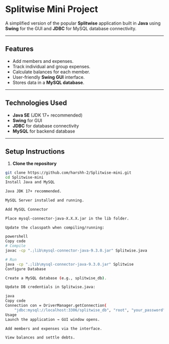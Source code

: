 # Splitwise Mini Project

A simplified version of the popular **Splitwise** application built in **Java** using **Swing** for the GUI and **JDBC** for MySQL database connectivity.

---

## Features

- Add members and expenses.
- Track individual and group expenses.
- Calculate balances for each member.
- User-friendly **Swing GUI** interface.
- Stores data in a **MySQL database**.

---

## Technologies Used

- **Java SE** (JDK 17+ recommended)
- **Swing** for GUI
- **JDBC** for database connectivity
- **MySQL** for backend database

---

## Setup Instructions

1. **Clone the repository**
```bash
git clone https://github.com/harshh-2/Splitwise-mini.git
cd Splitwise-mini
Install Java and MySQL

Java JDK 17+ recommended.

MySQL Server installed and running.

Add MySQL Connector

Place mysql-connector-java-X.X.X.jar in the lib folder.

Update the classpath when compiling/running:

powershell
Copy code
# Compile
javac -cp ".;lib\mysql-connector-java-9.3.0.jar" Splitwise.java

# Run
java -cp ".;lib\mysql-connector-java-9.3.0.jar" Splitwise
Configure Database

Create a MySQL database (e.g., splitwise_db).

Update DB credentials in Splitwise.java:

java
Copy code
Connection con = DriverManager.getConnection(
    "jdbc:mysql://localhost:3306/splitwise_db", "root", "your_password");
Usage
Launch the application → GUI window opens.

Add members and expenses via the interface.

View balances and settle debts.
